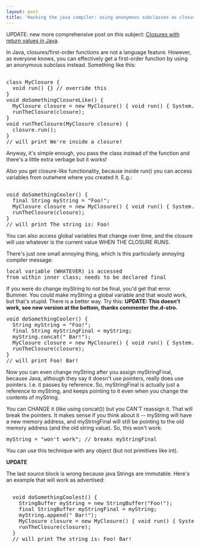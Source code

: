 ```yaml
---
layout: post
title: 'Hacking the java compiler: using anonymous subclasses as closures'
---
```



UPDATE: new more comprehensive post on this subject: <a href="http://simonwoodside.com/weblog/2009/7/7/a_little_bit_more_serious/">Closures with return values in Java</a>.

In Java, closures/first-order functions are not a language feature. However, as everyone knows, you can effectively get a first-order function by using an anonymous subclass instead. Something like this:

<pre><br />class MyClosure {<br />  void run() {} // override this<br />}<br />void doSomethingClosureLike() {<br />  MyClosure closure = new MyClosure() { void run() { System.out.println("We're inside a closure!"); }};<br />  runTheClosure(closure);<br />}<br />void runTheClosure(MyClosure closure) {<br />  closure.run();<br />}<br />// will print We're inside a closure!</pre>

Anyway, it's simple enough, you pass the class instead of the function and there's a little extra verbage but it works!

Also you get closure-like functionality, because inside run() you can access variables from outwhere where you created it. E.g.:

<pre><br />void doSomethingCooler() {<br />  final String myString = "Foo!";<br />  MyClosure closure = new MyClosure() { void run() { System.out.println("The string is: " + myString); }};<br />  runTheClosure(closure);<br />}<br />// will print The string is: Foo!</pre>

You can also access global variables that change over time, and the closure will use whatever is the current value WHEN THE CLOSURE RUNS.

There's just one small annoying thing, which is this particularly annoying compiler message:<pre>local variable (WHATEVER) is accessed from within inner class; needs to be declared final</pre>

If you were do change myString to not be final, you'd get that error. Bummer. You could make myString a global variable and that would work, but that's stupid. There is a better way. Try this: <strong>UPDATE: This doesn't work, see new version at the bottom, thanks commenter the.d-stro.</strong>

<pre>void doSomethingCooler() {<br />  String myString = "Foo!";<br />  final String myStringFinal = myString;<br />  myString.concat(" Bar!");<br />&#160; MyClosure closure = new MyClosure() { void run() { System.out.println("The string is:" + myStringFinal); }};<br /> &nbsp;runTheClosure(closure);<br />}<br />// will print Foo! Bar!</pre>

Now you can even change myString after you assign myStringFinal, because Java, although they say it doesn't use pointers, really does use pointers. I.e. it passes by reference. So, myStringFinal is actually just a reference to myString, and keeps pointing to it even when you change the contents of myString.

You can CHANGE it (like using concat()) but you CAN'T reassign it. That will break the pointers. It makes sense if you think about it -- myString will have a new memory address, and myStringFinal will still be pointing to the old memory address (and the old string value). So, this won't work:

<pre>myString = "won't work"; // breaks myStringFinal</pre>

You can use this technique with any object (but not primitives like int).

<strong>UPDATE</strong>

The last source block is wrong because java Strings are immutable. Here's an example that will work as advertised:

<pre><br />  void doSomethingCoolest() {<br />    StringBuffer myString = new StringBuffer("Foo!");<br />    final StringBuffer myStringFinal = myString;<br />    myString.append(" Bar!");<br />    MyClosure closure = new MyClosure() { void run() { System.out.println("The string is: " + myStringFinal); }};<br />    runTheClosure(closure);<br />  }<br />  // will print The string is: Foo! Bar!</pre>
